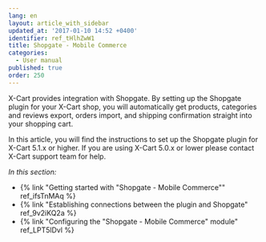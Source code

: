 ```yaml
---
lang: en
layout: article_with_sidebar
updated_at: '2017-01-10 14:52 +0400'
identifier: ref_tHlhZwW1
title: Shopgate - Mobile Commerce
categories:
  - User manual
published: true
order: 250
---
```



X-Cart provides integration with Shopgate. By setting up the Shopgate plugin for your X-Cart shop, you will automatically get products, categories and reviews export, orders import, and shipping confirmation straight into your shopping cart.

In this article, you will find the instructions to set up the Shopgate plugin for X-Cart 5.1.x or higher. If you are using X-Cart 5.0.x or lower please contact X-Cart support team for help.

_In this section:_

*   {% link "Getting started with &quot;Shopgate - Mobile Commerce&quot;" ref_ifsTnMAq %}
*   {% link "Establishing connections between the plugin and Shopgate" ref_9v2iKQ2a %}
*   {% link "Configuring the &quot;Shopgate - Mobile Commerce&quot; module" ref_LPT5lDvl %}
